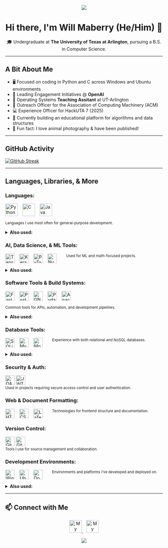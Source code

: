 <p align="center">
  <img src="https://capsule-render.vercel.app/api?type=waving&color=gradient&height=100&section=header" />
</p>

<h1 align="center">Hi there, I'm Will Maberry (He/Him) 👋</h1>

<p align="center">
  🎓 Undergraduate at <b>The University of Texas at Arlington</b>, pursuing a B.S. in Computer Science.
</p>

---

## **A Bit About Me**
- 🖥️ Focused on coding in Python and C across Windows and Ubuntu environments
- 🤖 Leading Engagement Initiatives @ **OpenAI**
- 🍎 Operating Systems **Teaching Assitant** at UT-Arlington
- 📢 Outreach Officer for the Association of Computing Machinery (ACM)
- 💻 Experience Officer for HackUTA 7 (2025)
- 🌱 Currently building an educational platform for algorithms and data structures
- 📸 Fun fact: I love animal photography & have been published!

---

## GitHub Activity

[![GitHub Streak](https://streak-stats.vercel.app?user=dinosaur-oatmeal&theme=tokyonight)](https://git.io/streak-stats)

---

## Languages, Libraries, & More

### **Languages:**
<p style="display: flex; flex-wrap: wrap; gap: 15px;">
  <img src="https://img.shields.io/badge/Python-%233776AB.svg?style=flat&logo=python&logoColor=ffdd54" style="height: 40px;" alt="Python"/>
  <img src="https://img.shields.io/badge/C-%2300599C.svg?style=flat&logo=c&logoColor=white" style="height: 40px;" alt="C"/>
  <img src="https://img.shields.io/badge/Java-%23ED8B00.svg?style=flat&logo=openjdk&logoColor=white" style="height: 40px;" alt="Java"/>
  <br><sub>Languages I use most often for general-purpose development.</sub>
</p>

<details>
<summary><strong>Also used:</strong></summary>

Elm, Scala, JavaScript

</details>

### **AI, Data Science, & ML Tools:**
<p style="display: flex; flex-wrap: wrap; gap: 15px;">
  <img src="https://img.shields.io/badge/TensorFlow-%23FF6F00.svg?style=flat&logo=tensorflow&logoColor=white" style="height: 30px;" alt="TensorFlow"/>
  <img src="https://img.shields.io/badge/Keras-FF0000?style=flat&logo=keras&logoColor=white" style="height: 30px;" alt="Keras"/>
  <img src="https://img.shields.io/badge/PyTorch-%23EE4C2C.svg?style=flat&logo=pytorch&logoColor=white" style="height: 30px;" alt="PyTorch"/>
  <img src="https://img.shields.io/badge/NumPy-%23013243.svg?style=flat&logo=numpy&logoColor=white" style="height: 30px;" alt="NumPy"/>
  <br><sub>Used for ML and math-focused projects.</sub>
</p>

<details>
<summary><strong>Also used:</strong></summary>

Pandas, Scikit-learn, Matplotlib, OpenCV, MediaPipe

</details>

### **Software Tools & Build Systems:**
<p style="display: flex; flex-wrap: wrap; gap: 15px;">
  <img src="https://img.shields.io/badge/FastAPI-%23009688.svg?style=flat&logo=fastapi&logoColor=white" style="height: 30px;" alt="FastAPI"/>
  <img src="https://img.shields.io/badge/Postman-%23FF6C37.svg?style=flat&logo=postman&logoColor=white" style="height: 30px;" alt="Postman"/>
  <img src="https://img.shields.io/badge/GNU%20Bash-4EAA25?style=flat&logo=GNU%20Bash&logoColor=white" style="height: 30px;" alt="GNU Bash"/>
  <img src="https://img.shields.io/badge/Pydantic-%2300B4CC.svg?style=flat&logo=pydantic&logoColor=white" style="height: 30px;" alt="Pydantic"/>
  <img src="https://img.shields.io/badge/Apache%20Maven-%23C71A36.svg?style=flat&logo=apachemaven&logoColor=white" style="height: 30px;" alt="Apache Maven"/>
  <br><sub>Common tools for APIs, automation, and development pipelines.</sub>
</p>

<details>
<summary><strong>Also used:</strong></summary>

JUnit, JFlex, CUP, JSON, tkinter, AWT, Swing, GCC, GDB, SVG, GitHub Pages

</details>

### **Database Tools:**
<p style="display: flex; flex-wrap: wrap; gap: 15px;">
  <img src="https://img.shields.io/badge/SQLite-%23003B57.svg?style=flat&logo=sqlite&logoColor=white" style="height: 30px;" alt="SQLite"/>
  <img src="https://img.shields.io/badge/MySQL-%234479A1.svg?style=flat&logo=mysql&logoColor=white" style="height: 30px;" alt="MySQL"/>
  <img src="https://img.shields.io/badge/MongoDB-%2347A248.svg?style=flat&logo=mongodb&logoColor=white" style="height: 30px;" alt="MongoDB"/>
  <br><sub>Experience with both relational and NoSQL databases.</sub>
</p>

<details>
<summary><strong>Also used:</strong></summary>

SQLAlchemy

</details>

### **Security & Auth:**
<p>
  <img src="https://img.shields.io/badge/OAuth2-%23007ACC.svg?style=flat&logo=auth0&logoColor=white" style="height: 30px;" alt="OAuth2"/>
  <img src="https://img.shields.io/badge/JWT-%23000000.svg?style=flat&logo=jsonwebtokens&logoColor=white" style="height: 30px;" alt="JWT"/>
  <br><sub>Used in projects requiring secure access control and user authentication.</sub>
</p>

### **Web & Document Formatting:**
<p style="display: flex; flex-wrap: wrap; gap: 15px;">
  <img src="https://img.shields.io/badge/HTML-%23E34F26.svg?style=flat&logo=html5&logoColor=white" style="height: 30px;" alt="HTML"/>
  <img src="https://img.shields.io/badge/CSS-%231572B6.svg?style=flat&logo=css3&logoColor=white" style="height: 30px;" alt="CSS"/>
  <img src="https://img.shields.io/badge/LaTeX-%23008080.svg?style=flat&logo=latex&logoColor=white" style="height: 30px;" alt="LaTeX"/>
  <br><sub>Technologies for frontend structure and documentation.</sub>
</p>

### **Version Control:**
<p>
  <img src="https://img.shields.io/badge/GitHub-%2312100E.svg?style=flat&logo=github&logoColor=white" style="height: 30px;" alt="GitHub"/>
  <img src="https://img.shields.io/badge/GIT-E44C30?style=flat&logo=git&logoColor=white" style="height: 30px;" alt="Git"/>
  <br><sub>Tools I use for source management and collaboration.</sub>
</p>

### **Development Environments:**
<p style="display: flex; flex-wrap: wrap; gap: 15px;">
  <img src="https://img.shields.io/badge/Windows-%230078D6.svg?style=flat&logo=windows&logoColor=white" style="height: 30px;" alt="Windows"/>
  <img src="https://img.shields.io/badge/Ubuntu-E95420?style=flat&logo=ubuntu&logoColor=white" style="height: 30px;" alt="Ubuntu"/>
  <img src="https://img.shields.io/badge/Docker-%230db7ed.svg?style=flat&logo=docker&logoColor=white" style="height: 30px;" alt="Docker"/>
  <br><sub>Environments and platforms I’ve developed and deployed on.</sub>
</p>

<details>
<summary><strong>Also used:</strong></summary>

VS Code, VirtualBox, Jupyter, IDLE, JGrasp

</details>

---

## 📫 Connect with Me

<div style="text-align: center; margin-top: 20px;">
  <a href="https://dinosaur-oatmeal.github.io/" target="_blank">
    <img src="https://img.shields.io/badge/🌐%20My%20Website-%234285F4.svg?&style=flat" alt="My Website" style="height: 40px;"/>
  </a>

  <a href="https://www.linkedin.com/in/will-maberry/" target="_blank">
    <img src="https://img.shields.io/badge/LinkedIn-%230077B5.svg?style=flat&logo=linkedin&logoColor=white" alt="My LinkedIn" style="height: 40px; margin-left: 10px;"/>
  </a>
</div>

<p align="center">
  <img src="https://capsule-render.vercel.app/api?type=waving&color=gradient&height=100&section=footer"/>
</p>
